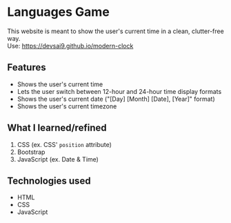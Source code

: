 # Languages Game
This website is meant to show the user's current time in a clean, clutter-free way. <br> 
Use: https://devsai9.github.io/modern-clock

## Features
<ul>
  <li>Shows the user's current time</li>
  <li>Lets the user switch between 12-hour and 24-hour time display formats</li>
  <li>Shows the user's current date ("[Day] [Month] [Date], [Year]" format)</li>
  <li>Shows the user's current timezone</li>
</ul>

## What I learned/refined
1. CSS (ex. CSS' <code>position</code> attribute)
2. Bootstrap
3. JavaScript (ex. Date & Time)

## Technologies used
<ul>
  <li>HTML</li>
  <li>CSS</li>
  <li>JavaScript</li>
</ul>
